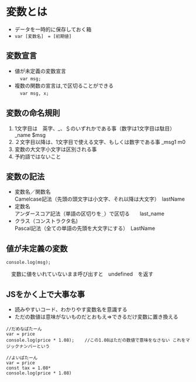 # 変数とは
 - データを一時的に保存しておく箱
 - ```var [変数名]　= [初期値]```

## 変数宣言
- 値が未定義の変数宣言  
　```var msg;```
- 複数の関数の宣言は,で区切ることができる  
　```var msg, x;```
 
 ## 変数の命名規則
 1. 1文字目は　英字、_、＄のいずれかである事（数字は1文字目は駄目） _name $msg
 1. ２文字目以降は、1文字目で使える文字、もしくは数字である事 _msg1 m0
 1. 変数の大文字小文字は区別される事
 1. 予約語ではないこと
 
 
 ## 変数の記法
  - 変数名／関数名  
    Camelcase記法（先頭の頭文字は小文字、それ以降は大文字）　lastName
  - 定数名  
    アンダースコア記法（単語の区切りを```_```）で区切る　　last_name  
  - クラス（コンストラクタ名)   
    Pascal記法（全ての単語の先頭を大文字にする）　LastName
    
 ## 値が未定義の変数
 ```ver msg;
 console.log(msg);
 ```
　変数に値をいれていないまま呼び出すと　undefined　を返す
    
 ## JSをかく上で大事な事
  - 読みやすいコード、わかりやす変数名を意識する
  - ただの数値は意味がないものだとおもえ⇒できるだけ変数に置き換える
  
  ```
  //だめなぱたーん
 var = price
 console.log(price * 1.08);    //この1.08はただの数値で意味をなさない これをマジックナンバーという
 
 //よいぱたーん
 var = price
 const tax = 1.08*
 console.log(price * 1.08)
 ```
 
 
    
    
 
